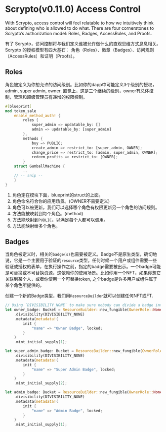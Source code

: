 Scrypto(v0.11.0) Access Control
================================

With Scrypto, access control will feel relatable to how we intuitively think about defining who is allowed to do what. There are four cornerstones to Scrypto’s authorization model: Roles, Badges, AccessRules, and Proofs.

有了 Scrypto，访问控制将与我们定义谁被允许做什么的直观思维方式息息相关。Scrypto 的授权模型有四大基石： 角色（Roles）、徽章（Badges）、访问规则（AccessRules）和证明（Proofs）。

## Roles
角色被定义为你想允许的访问级别。比如你的dapp中可能定义3个级别的授权，admin, super admin, owner. 直觉上，这是三个继续的级别，owner有总体控制，管理和超级管理员有递增的权限控制。

``` rust
#[blueprint]
mod token_sale
    enable_method_auth! {
        roles {
            super_admin => updatable_by: []
            admin => updatable_by: [super_admin]
        },
        methods {
            buy => PUBLIC;
            create_admin => restrict_to: [super_admin, OWNER];
            change_price => restrict_to: [admin, super_admin, OWNER];
            redeem_profits => restrict_to: [OWNER];
        }
    struct GumballMachine {
        ..
    // -- snip --
    }
}
```
1. 角色定在模块下面，blueprint的struct的上面。
2. 角色命名符合你的应用场景。(OWNER不需要定义)
3. 角色可以被更新，我们可以选择哪个角色有权限更新另一个角色的访问规则。
4. 方法能被映射到每个角色。(method)
5. 方法能映射到`PUBLIC`，以满足每个人都可以调用。
6. 方法能映射给多个角色。

## Badges
当角色被定义时，相关的`badge(s)`也需要被定义。Badge不是原生类型，确切地说，它是一个主要用于验证的`resource`类型。任何时候一个用户或组件需要一些验证或授权的表单，在执行操作之前，指定的badge需要被出示。一个badge可能是可替换或不可替换资源，这依赖你的使用场景。比如你用一个NFT，如果你想它关联到某个人，或者你使用一个可替换token, 之个badge是许多用户或组件属于某个角色所提供的。

创建一个新的Badge类型，我们用`ResourceBuilder`就可以创建任何NFT或FT.

``` rust
// Using `DIVISIBILITY_NONE` to make sure nobody can divide a badge into multiple parts.
let owner_badge: Bucket = ResourceBuilder::new_fungible(OwnerRole::None)
    .divisibility(DIVISIBILITY_NONE)
    .metadata(metadata!(
        init {
            "name" => "Owner Badge", locked;
        }
    )
    .mint_initial_supply(1);

let super_admin_badge: Bucket = ResourceBuilder::new_fungible(OwnerRole::None)
    .divisibility(DIVISIBILITY_NONE)
    .metadata(metadata!(
        init {
            "name" => "Super Admin Badge", locked;
        }
    )
    .mint_initial_supply(2);

let admin_badge: Bucket = ResourceBuilder::new_fungible(OwnerRole::None)
    .divisibility(DIVISIBILITY_NONE)
    .metadata(metadata!(
        init {
            "name" => "Admin Badge", locked;
        }
    )
    .mint_initial_supply(1);
```




